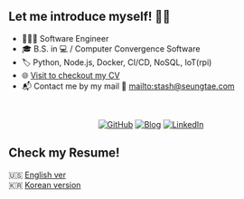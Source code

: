 ## Let me introduce myself! 👋🏻

- 👨🏻‍💻 Software Engineer
- 🎓 B.S. in 💻 / Computer Convergence Software
- 🏷 Python, Node.js, Docker, CI/CD, NoSQL, IoT(rpi)
- 🌐 [Visit to checkout my CV](https://seungtae.com)
- 📬 Contact me by my mail 💼 <mailto:stash@seungtae.com>


<br />
<p align="center">
  <a href="https://github.com/kstash"><img src="https://img.shields.io/github/followers/kstash.svg?label=GitHub&style=social" alt="GitHub" /></a>
  <a href="https://blog.seungtae.com"><img src="https://img.shields.io/badge/blog-blog.seungtae.com-202020.svg" alt="Blog" /></a>
  <a href="https://kr.linkedin.com/in/stash-korea"><img src="https://img.shields.io/badge/LinkedIn-kstash-0077b5.svg?style=flat&logo=linkedin" alt="LinkedIn" /></a>
</p>


## Check my Resume!
🇺🇸 [English ver](https://seungtae.com/resume-en.v4.pdf)
<br />
🇰🇷 [Korean version](https://resume.seungtae.com/resume-kr.v4.pdf)
<br />

